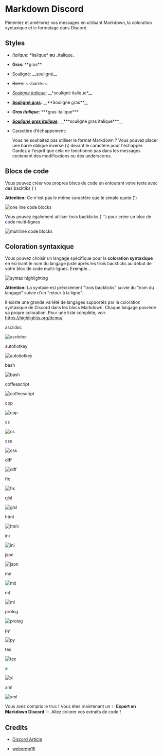 # Markdown Discord

Pimentez et améliorez vos messages en utilisant Markdown, la coloration syntaxique et le formatage dans Discord.

## Styles

* *Italique*:	\*italique* **ou** \_italique\_

* **Gras**:	\*\*gras**

* <ins>Souligné</ins>:	\_\_souligné__

* ~~Barré~~:	\~\~barré~~

* <ins>*Souligné italique*</ins>:	\__\*souligné italique*__

* <ins>**Souligné gras**</ins>:	\__\*\*Souligné gras**__

* ***Gras italique***:	\*\*\*gras italique***

* <ins>***Souligné gras italique***</ins>:	\__\*\*\*souligné gras italique***__

* Caractère d'échappement:

  Vous ne souhaitez pas utiliser le format Markdown ? Vous pouvez placer une barre oblique inverse (\\\) devant le caractère pour l'échapper. Gardez à l'esprit que cela ne fonctionne pas dans les messages contenant des modifications ou des underscores.

## Blocs de code

Vous pouvez créer vos propres blocs de code en entourant votre texte avec des backtiks (`)

**Attention:** Ce n'est pas le même caractère que le simple quote (')

![one line code blocks](img/one-line-code-bloc.png)

Vous pouvez également utiliser trois backticks (\`\`\`) pour créer un bloc de code multi-lignes

![multiline code blocks](img/multiline-code-bloc.png)

## Coloration syntaxique

Vous pouvez choisir un langage spécifique pour la **coloration syntaxique** en écrivant le nom du langage juste après les trois backticks au début de votre bloc de code multi-lignes. Exemple...

![syntax highlighting](img/syntax-highlight.png)

**Attention:** La syntaxe est précisément "trois backticks" suivie du "nom du langage" suivie d'un "retour à la ligne".

Il existe une grande variété de langages supportés par la coloration syntaxique de Discord dans les blocs Markdown. Chaque langage possède sa propre coloration. Pour une liste complète, voir: <https://highlightjs.org/demo/>

asciidoc

![asciidoc](img/asciidoc.png)

autohotkey

![autohotkey](img/autohotkey.png)

bash

![bash](img/bash.png)

coffeescript

![coffeescript](img/cofeescript.png)

cpp

![cpp](img/cpp.png)

cs

![cs](img/cs.png)

css

![css](img/css.png)

diff

![diff](img/diff.png)

fix

![fix](img/fix.png)

glsl

![glsl](img/glsl.png)

html

![html](img/html.png)

ini

![ini](img/ini.png)

json

![json](img/json.png)

md

![md](img/md.png)

ml

![ml](img/ml.png)

prolog

![prolog](img/prolog.png)

py

![py](img/py.png)

tex

![tex](img/tex.png)

xl

![xl](img/xl.png)

xml

![xml](img/xml.png)

Vous avez compris le truc ! Vous êtes maintenant un ✨ **Expert en Markdown Discord** ✨. Allez colorer vos extraits de code !

## Credits

* [Discord Article](https://support.discordapp.com/hc/en-us/articles/210298617-Markdown-Text-101-Chat-Formatting-Bold-Italic-Underline-)

* [webermn15](https://gist.github.com/webermn15/47e3fb4ccadf8ac3cf66ee9011a507f5)